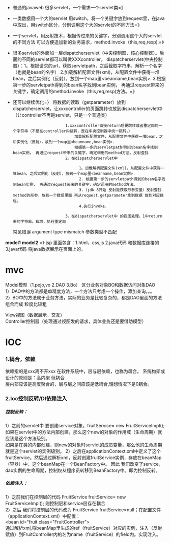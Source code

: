 * 普通的javaweb 很多servlet，一个需求一个servlet类=》
* 一类数据用一个大的servlet 用switch，将一个关键字放到request里，在java中取出，用switch区分，分别调用这个大的servlet的不同方法=》

* 一个servlet，用反射技术，根据传过来的关键字，分别调用这个大的servlet的不同方法 可以方便追加新的业务需求，method.invoke（this,req,resp).=》

* 很多servlet的外面加一层dispatcherservlet（中央控制器，核心控制器）。后面的不同的servlet都可以叫做XXXcontroller。
dispatcherservlet(中央控制器）：1。根据请求的url，获取servletpath，之后截取字符串，解析一个名字（也就是bean的名字）
                             2.加载解析配置文件(xml)，从配置文件中获得一堆bean，之后实例化（反射），放到一个map里<beanname,bean实例>.
                             3.根据第一步的servletpath得到的bean名字找到bean实例， 再通过request带来的关键字，确定调用的method.invoke（this,req,resp)方法。=》
                             
* 还可以继续优化=〉
 将数据的读取（getparameter）放到dispatcherservlet，让xxxcontroller的页面跳转也放到dispatcherservlet中（让controller不再是servlet，只是一个普通类）
 
                             1.xxxcontroller直接return想要跳转或者重定向的一个字符串（不是在controller内跳转，是在中央控制器中统一跳转。）
                                 加载解析配置文件，从配置文件中获得一堆bean，之后实例化（反射），放到一个map里<beanname,bean实例>.
                                 根据第一步的servletpath得到的bean名字找到bean实例， 再通过request带来的关键字，确定调用的method方法。反射查找
                             2。在dispatcherservlet中
                             
                                   1。加载解析配置文件(xml)，从配置文件中获得一堆bean，之后实例化（反射），放到一个map里<beanname,bean实例>.
                                   2. 根据第一步的servletpath得到的bean名字找到bean实例， 再通过request带来的关键字，确定调用的method方法。
                                   3.（jdk 8开始 反射能获取形参变量）反射查找method的形参，放到一个数组里面 再从request.getparameter拿到数据 放到对应数组。
                                   4.执行invoke.
                                   
                             3。在dispatcherservlet中 的视图处理。1中return来的字符串。截取，执行重定向 
    常见错误 argument type mismatch 参数类型不匹配
    
    
**model1** **model2** =》 jsp 里面包含：1.html，css,js 2.java代码 和数据库连接的 3.java代码 将java数据展示在页面上的。

# **mvc**
Model模型（1.pojo,vo 2.DAO 3.Bo） 
    区分业务对象BO和数据访问对象DAO  
        1）DAO中的方法都是单精度方法，一个方法只考虑一个操作，添加查询。。。  
        2）BO中的方法属于业务方法，实际的业务是比较复杂的，都是DAO里面的方法组合而成 粒度比较粗  
        
View视图（数据展示，交互）   
Controller控制器（处理通过视图发的请求，具体业务还是要借助模型）  

# **IOC**
  ### 1.耦合，依赖
   依赖指的是xxx离不开xxx
   在软件系统中，层与层依赖，也称为耦合。  系统构架或设计的原则是：高内聚 低耦合.  
    层内部应该是高度聚合的，层与层之间应该是低耦合,理想情况下是0耦合。 
  ### 2.Ioc控制反转/DI依赖注入  
  ##### 控制反转：  
  1）之前的servlet中 要创建service对象，fruitService= new FruitServiceImpl();  
    如果在servlet中的方法内部创建，那么这个new的对象的作用域（生命周期）就应该是这个方法级别。  
    如果是在类的内部创建，则new的对象时servlet的成员变量，那么他的生命周期就是这个servlet的实例级别。
  2）之后在applicationContext.xml中定义了这个fruitService。然后通过解析xml，反射创建fruitService实例，存放在beanMap（容器）中，这个beanMap在一个BeanFactory中。
     因此 我们改变了service，dao实例的生命周期，控制权从程序员转移到BeanFactory中。即为控制反转。  
  ##### 依赖注入：
  1）之前我们在控制层的代码 FruitService fruitService= new FruitServiceImpl();  则控制层和service层存在耦合  
  2）之后 我们将控制层的代码改为 FruitService fruitService=null；在配置文件（applicationContext.xml）中配置：  
  <bean id="fruit class="FruitController">
      <property name="fruitService" ref="fruitService"/>  
  </bean>
  通过解析xml,将beanMap里生成的ref（fruitService）对应的实例，注入（反射赋值）到FruitController内的名为name（fruitService）的field内。实现注入。
    
  
  
  
